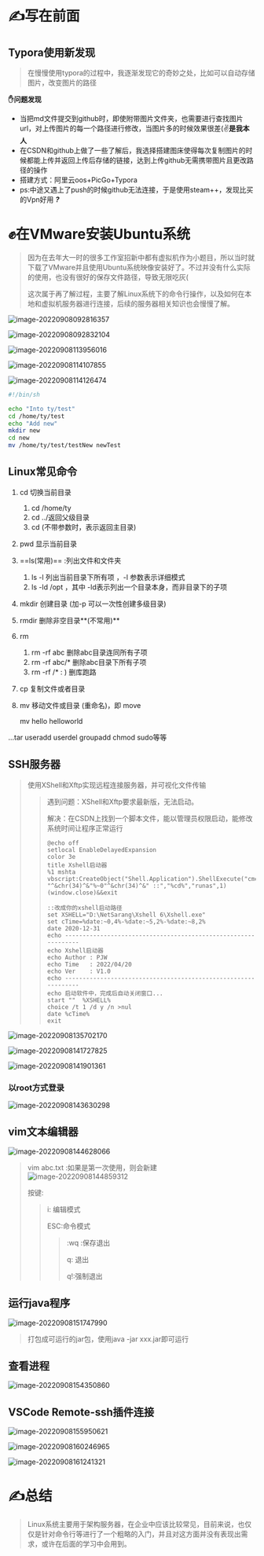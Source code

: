 # &#x270d;写在前面

## Typora使用新发现

> 在慢慢使用typora的过程中，我逐渐发现它的奇妙之处，比如可以自动存储图片，改变图片的路径

**&#x270b;问题发现**

* 当把md文件提交到github时，即使附带图片文件夹，也需要进行查找图片url，对上传图片的每一个路径进行修改，当图片多的时候效果很差(&#x270c;**是我本人**
* 在CSDN和github上做了一些了解后，我选择搭建图床使得每次复制图片的时候都能上传并返回上传后存储的链接，达到上传github无需携带图片且更改路径的操作
* 搭建方式：阿里云oos+PicGo+Typora
* ps:中途又遇上了push的时候github无法连接，于是使用steam++，发现比买的Vpn好用 ***?***

# &#x270a;在VMware安装Ubuntu系统

> 因为在去年大一时的很多工作室招新中都有虚拟机作为小题目，所以当时就下载了VMware并且使用Ubuntu系统映像安装好了。不过并没有什么实际的使用，也没有很好的保存文件路径，导致无限吃灰(
>
> 这次属于再了解过程，主要了解Linux系统下的命令行操作，以及如何在本地和虚拟机服务器进行连接，后续的服务器相关知识也会慢慢了解。

![image-20220908092816357](https://trae1oung.oss-cn-hangzhou.aliyuncs.com/md/image-20220908092816357.png)

![image-20220908092832104](https://trae1oung.oss-cn-hangzhou.aliyuncs.com/md/image-20220908092832104.png)

![image-20220908113956016](https://trae1oung.oss-cn-hangzhou.aliyuncs.com/md/image-20220908113956016.png)

![image-20220908114107855](https://trae1oung.oss-cn-hangzhou.aliyuncs.com/md/image-20220908114107855.png)

![image-20220908114126474](https://trae1oung.oss-cn-hangzhou.aliyuncs.com/md/image-20220908114126474.png)

```sh
#!/bin/sh

echo "Into ty/test"
cd /home/ty/test
echo "Add new"
mkdir new
cd new
mv /home/ty/test/testNew newTest 

```

## Linux常见命令

1. cd 切换当前目录 

   1. cd /home/ty 
   2. cd ../返回父级目录
   3. cd (不带参数时，表示返回主目录)

2. pwd 显示当前目录

3. ==ls(常用)== :列出文件和文件夹

   1. ls -l 列出当前目录下所有项 ，-l 参数表示详细模式
   2. ls -ld /opt ，其中 -ld表示列出一个目录本身，而非目录下的子项

4. mkdir 创建目录 (加-p 可以一次性创建多级目录)

5. rmdir 删除非空目录**(不常用)**

6. rm 

   1. rm -rf abc 删除abc目录连同所有子项
   2. rm -rf abc/* 删除abc目录下所有子项
   3. rm -rf /*  : ) 删库跑路

7. cp 复制文件或者目录

8. mv 移动文件或目录 (重命名)，即 move 

   mv hello helloworld

...tar useradd userdel groupadd chmod sudo等等

## SSH服务器

> 使用XShell和Xftp实现远程连接服务器，并可视化文件传输
>
> > 遇到问题：XShell和Xftp要求最新版，无法启动。
> >
> > 解决：在CSDN上找到一个脚本文件，能以管理员权限启动，能修改系统时间让程序正常运行
> >
> > ````shell
> > @echo off
> > setlocal EnableDelayedExpansion
> > color 3e
> > title Xshell启动器
> > %1 mshta vbscript:CreateObject("Shell.Application").ShellExecute("cmd.exe","/c "^&chr(34)^&"%~0"^&chr(34)^&" ::","%cd%","runas",1)(window.close)&&exit
> > 
> > ::改成你的xshell启动路径
> > set XSHELL="D:\NetSarang\Xshell 6\Xshell.exe"
> > set cTime=%date:~0,4%-%date:~5,2%-%date:~8,2%
> > date 2020-12-31
> > echo ---------------------------------------------------------------
> > echo Xshell启动器
> > echo Author	: PJW
> > echo Time	: 2022/04/20
> > echo Ver	: V1.0
> > echo ---------------------------------------------------------------
> > echo 启动软件中，完成后自动关闭窗口...
> > start ""  %XSHELL%
> > choice /t 1 /d y /n >nul
> > date %cTime%
> > exit
> > 
> > ````

![image-20220908135702170](https://trae1oung.oss-cn-hangzhou.aliyuncs.com/md/image-20220908135702170.png)

![image-20220908141727825](https://trae1oung.oss-cn-hangzhou.aliyuncs.com/md/image-20220908141727825.png)

![image-20220908141901361](https://trae1oung.oss-cn-hangzhou.aliyuncs.com/md/image-20220908141901361.png)

### 以root方式登录

![image-20220908143630298](https://trae1oung.oss-cn-hangzhou.aliyuncs.com/md/image-20220908143630298.png)

## vim文本编辑器

![image-20220908144628066](https://trae1oung.oss-cn-hangzhou.aliyuncs.com/md/image-20220908144628066.png)

> vim abc.txt :如果是第一次使用，则会新建![image-20220908144859312](https://trae1oung.oss-cn-hangzhou.aliyuncs.com/md/image-20220908144859312.png)
>
> 按键:
>
> > i: 编辑模式
> >
> > ESC:命令模式
> >
> > > :wq :保存退出
> > >
> > > q: 退出
> > >
> > > q!:强制退出

## 运行java程序

![image-20220908151747990](https://trae1oung.oss-cn-hangzhou.aliyuncs.com/md/image-20220908151747990.png)

> 打包成可运行的jar包，使用java -jar xxx.jar即可运行

## 查看进程

![image-20220908154350860](https://trae1oung.oss-cn-hangzhou.aliyuncs.com/md/image-20220908154350860.png)

## VSCode Remote-ssh插件连接

![image-20220908155950621](https://trae1oung.oss-cn-hangzhou.aliyuncs.com/md/image-20220908155950621.png)

![image-20220908160246965](https://trae1oung.oss-cn-hangzhou.aliyuncs.com/md/image-20220908160246965.png)

![image-20220908161241321](https://trae1oung.oss-cn-hangzhou.aliyuncs.com/md/image-20220908161241321.png)

# &#x270d;总结

> Linux系统主要用于架构服务器，在企业中应该比较常见，目前来说，也仅仅是针对命令行等进行了一个粗略的入门，并且对这方面并没有表现出需求，或许在后面的学习中会用到。

